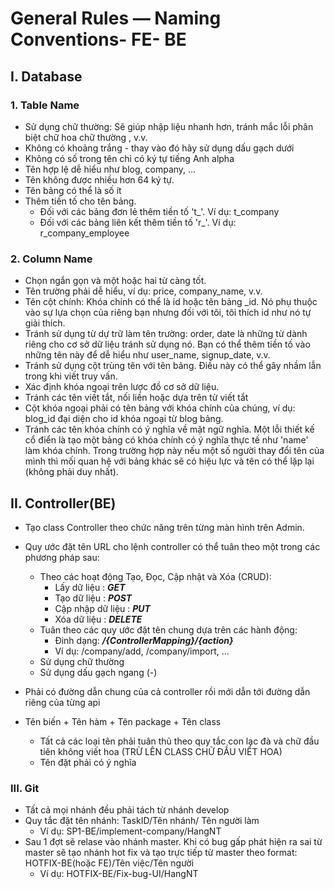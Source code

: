 # General Rules — Naming Conventions- FE- BE

## I. Database
### 1. Table Name
- Sử dụng chữ thường:  Sẽ giúp nhập liệu nhanh hơn, tránh mắc lỗi phân biệt chữ hoa chữ thường , v.v.
- Không có khoảng trắng - thay vào đó hãy sử dụng dấu gạch dưới
- Không có số trong tên chỉ có ký tự tiếng Anh alpha
- Tên hợp lệ dễ hiểu như blog, company, ...
- Tên không được nhiều hơn 64 ký tự.
- Tên bảng có thể là số ít
- Thêm tiền tố cho tên bảng. 
    - Đối với các bảng đơn lẻ thêm tiền tố 't_'. Ví dụ: t_company
    - Đối với các bảng liên kết thêm tiền tố 'r_'. Ví dụ: r_company_employee
### 2. Column Name
- Chọn ngắn gọn và một hoặc hai từ càng tốt.
- Tên trường phải dễ hiểu, ví dụ: price, company_name, v.v.
- Tên cột chính: Khóa chính có thể là id hoặc tên bảng _id. Nó phụ thuộc vào sự lựa chọn của riêng bạn nhưng đối với tôi, tôi thích id như nó tự giải thích.
- Tránh sử dụng từ dự trữ làm tên trường: order, date là những từ dành riêng cho cơ sở dữ liệu tránh sử dụng nó. Bạn có thể thêm tiền tố vào những tên này để dễ hiểu như user_name, signup_date, v.v.
- Tránh sử dụng cột trùng tên với tên bảng. Điều này có thể gây nhầm lẫn trong khi viết truy vấn.
- Xác định khóa ngoại trên lược đồ cơ sở dữ liệu.
- Tránh các tên viết tắt, nối liền hoặc dựa trên từ viết tắt
- Cột khóa ngoại phải có tên bảng với khóa chính của chúng, ví dụ: blog_id đại diện cho id khóa ngoại từ blog bảng.
- Tránh các tên khóa chính có ý nghĩa về mặt ngữ nghĩa. Một lỗi thiết kế cổ điển là tạo một bảng có khóa chính có ý nghĩa thực tế như 'name' làm khóa chính. Trong trường hợp này nếu một số người thay đổi tên của mình thì mối quan hệ với bảng khác sẽ có hiệu lực và tên có thể lặp lại (không phải duy nhất).

## II. Controller(BE)
- Tạo class Controller theo chức năng trên từng màn hình trên Admin.
- Quy ước đặt tên URL cho lệnh controller có thể tuân theo một trong các phương pháp sau:
    - Theo các hoạt động Tạo, Đọc, Cập nhật và Xóa (CRUD):
        - Lấy dữ liệu : ***GET***
        - Tạo dữ liệu : ***POST***
        - Cập nhập dữ liệu : ***PUT***
        - Xóa dữ liệu : ***DELETE***
    - Tuân theo các quy ước đặt tên chung dựa trên các hành động:
        - Đinh dạng: ***/{ControllerMapping}/{action}***
        - Ví dụ: /company/add, /company/import, ...
    - Sử dụng chữ thường
    - Sử dụng dấu gạch ngang (-)
- Phải có đường dẫn chung của cả controller rồi mới dẫn tới đường dẫn riêng của từng api

- Tên biến + Tên hàm + Tên package + Tên class
   - Tất cả các loại tên phải tuân thủ theo quy tắc con lạc đà và chữ đầu tiên không viết hoa (TRỪ LÊN CLASS CHỮ ĐẦU VIẾT HOA)
   - Tên đặt phải có ý nghĩa 
 
 ### III. Git
 - Tất cả mọi nhánh đều phải tách từ nhánh develop
 - Quy tắc đặt tên nhánh: TaskID/Tên nhánh/ Tên người làm 
    - Ví dụ: SP1-BE/implement-company/HangNT
 - Sau 1 đợt sẽ relase vào nhánh master. Khi có bug gấp phát hiện ra sai từ master sẽ tạo nhánh hot fix và tạo trực tiếp từ master theo format: HOTFIX-BE(hoặc FE)/Tên việc/Tên người
    - Ví dụ: HOTFIX-BE/Fix-bug-UI/HangNT
